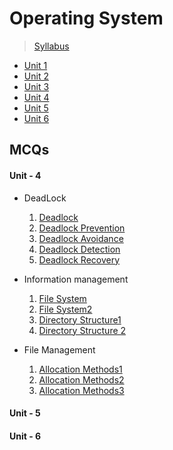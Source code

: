 # Operating System <br />
> <a href="https://github.com/Brijesh59/os/blob/master/OPERATING%20SYSTEMS%20SYLLABUS.pdf"> Syllabus </a>
- <a href="https://github.com/Brijesh59/os/tree/master/Unit1"> Unit 1 </a>
- <a href="https://github.com/Brijesh59/os/tree/master/Unit2"> Unit 2 </a>
- <a href="https://github.com/Brijesh59/os/tree/master/Unit3"> Unit 3 </a>
- <a href="https://github.com/Brijesh59/os/tree/master/Unit4"> Unit 4 </a>
- <a href="https://github.com/Brijesh59/os/tree/master/Unit5"> Unit 5 </a>
- <a href="https://github.com/Brijesh59/os/tree/master/Unit6"> Unit 6 </a>

## MCQs
#### Unit - 4
- DeadLock <br />
  1. <a href="https://www.sanfoundry.com/operating-system-questions-answers-deadlock/">Deadlock</a>
  2. <a href="https://www.sanfoundry.com/operating-system-mcqs-deadlock-prevention/">Deadlock Prevention</a>
  3. <a href="https://www.sanfoundry.com/operating-system-mcqs-deadlock-avoidance/">Deadlock Avoidance</a>
  4. <a href="https://www.sanfoundry.com/operating-system-mcqs-deadlock-detection/">Deadlock Detection</a>
  5. <a href="https://www.sanfoundry.com/operating-system-mcqs-deadlock-recovery/">Deadlock Recovery</a>
  
- Information management <br />
  1. <a href="https://www.sanfoundry.com/operating-system-questions-answers-file-system-concepts/">File System</a>
  2. <a href="https://www.sanfoundry.com/operating-system-questions-answers-file-system-implementation/">File System2</a>
  3. <a href="https://www.sanfoundry.com/operating-system-mcqs-file-system-interface-directory-structure-1/">Directory Structure1</a>
  4. <a href="https://www.sanfoundry.com/operating-system-mcqs-file-system-interface-directory-structure-2/">Directory Structure 2</a>

- File Management <br />
  1. <a href="https://www.sanfoundry.com/operating-system-mcqs-file-system-allocation-methods-1/">Allocation Methods1</a>
  2. <a href="https://www.sanfoundry.com/operating-system-mcqs-file-system-allocation-methods-2/">Allocation Methods2</a>
  3. <a href="https://www.sanfoundry.com/operating-system-mcqs-file-system-allocation-methods-3/">Allocation Methods3</a>
   
#### Unit - 5

#### Unit - 6
